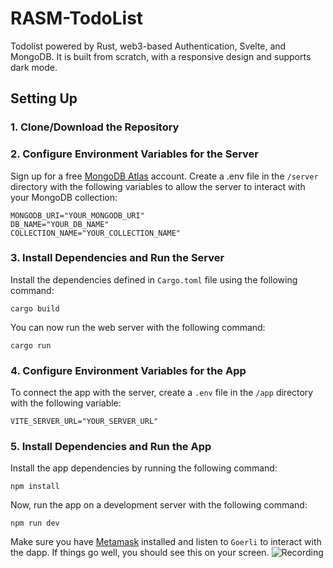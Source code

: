 # RASM-TodoList
 Todolist powered by Rust, web3-based Authentication, Svelte, and MongoDB. It is built from scratch, with a responsive design and supports dark mode. 

## Setting Up
### 1. Clone/Download the Repository

### 2. Configure Environment Variables for the Server

Sign up for a free [MongoDB Atlas](https://www.mongodb.com/atlas/database) account. Create a .env file in the `/server` directory with the following variables to allow the server to interact with your MongoDB collection:

```
MONGODB_URI="YOUR_MONGODB_URI"
DB_NAME="YOUR_DB_NAME"
COLLECTION_NAME="YOUR_COLLECTION_NAME"
```

### 3.  Install Dependencies and Run the Server

Install the dependencies defined in `Cargo.toml` file using the following command:

```
cargo build
```

You can now run the web server with the following command:

```
cargo run
```

### 4. Configure Environment Variables for the App
To connect the app with the server, create a `.env` file in the `/app` directory with the following variable:

    VITE_SERVER_URL="YOUR_SERVER_URL"

### 5. Install Dependencies and Run the App

Install the app dependencies by running the following command:

```
npm install
```

Now, run the app on a development server with the following command:

```
npm run dev
```

Make sure you have [Metamask](https://metamask.io/) installed and listen to `Goerli` to interact with the dapp. If things go well, you should see this on your screen. 
![Recording](https://github.com/nayakly/RASM-TodoList/assets/112154673/dde0e5f3-4062-40ec-8cd6-2dd9fc94a4b3)
